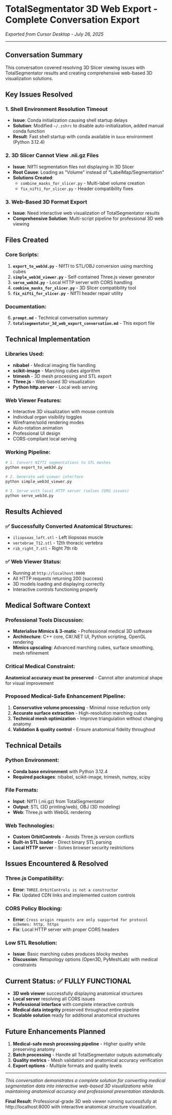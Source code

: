 # TotalSegmentator 3D Web Export - Complete Conversation Export

*Exported from Cursor Desktop - July 26, 2025*

---

## Conversation Summary
This conversation covered resolving 3D Slicer viewing issues with TotalSegmentator results and creating comprehensive web-based 3D visualization solutions.

## Key Issues Resolved

### 1. Shell Environment Resolution Timeout
- **Issue**: Conda initialization causing shell startup delays
- **Solution**: Modified `~/.zshrc` to disable auto-initialization, added manual conda function
- **Result**: Fast shell startup with conda available in `base` environment (Python 3.12.4)

### 2. 3D Slicer Cannot View .nii.gz Files  
- **Issue**: NIfTI segmentation files not displaying in 3D Slicer
- **Root Cause**: Loading as "Volume" instead of "LabelMap/Segmentation"  
- **Solutions Created**:
  - `combine_masks_for_slicer.py` - Multi-label volume creation
  - `fix_nifti_for_slicer.py` - Header compatibility fixes

### 3. Web-Based 3D Format Export
- **Issue**: Need interactive web visualization of TotalSegmentator results
- **Comprehensive Solution**: Multi-script pipeline for professional 3D web viewing

## Files Created

### Core Scripts:
1. **`export_to_web3d.py`** - NIfTI to STL/OBJ conversion using marching cubes
2. **`simple_web3d_viewer.py`** - Self-contained Three.js viewer generator
3. **`serve_web3d.py`** - Local HTTP server with CORS handling
4. **`combine_masks_for_slicer.py`** - 3D Slicer compatibility tool
5. **`fix_nifti_for_slicer.py`** - NIfTI header repair utility

### Documentation:
6. **`prompt.md`** - Technical conversation summary
7. **`totalsegmentator_3d_web_export_conversation.md`** - This export file

## Technical Implementation

### Libraries Used:
- **nibabel** - Medical imaging file handling
- **scikit-image** - Marching cubes algorithm  
- **trimesh** - 3D mesh processing and STL export
- **Three.js** - Web-based 3D visualization
- **Python http.server** - Local web serving

### Web Viewer Features:
- Interactive 3D visualization with mouse controls
- Individual organ visibility toggles
- Wireframe/solid rendering modes
- Auto-rotation animation
- Professional UI design
- CORS-compliant local serving

### Working Pipeline:
```bash
# 1. Convert NIfTI segmentations to STL meshes
python export_to_web3d.py

# 2. Generate web viewer interface  
python simple_web3d_viewer.py

# 3. Serve with local HTTP server (solves CORS issues)
python serve_web3d.py
```

## Results Achieved

### ✅ Successfully Converted Anatomical Structures:
- `iliopsoas_left.stl` - Left iliopsoas muscle
- `vertebrae_T12.stl` - 12th thoracic vertebra  
- `rib_right_7.stl` - Right 7th rib

### ✅ Web Viewer Status:
- Running at `http://localhost:8000`
- All HTTP requests returning 200 (success)
- 3D models loading and displaying correctly
- Interactive controls functioning properly

## Medical Software Context

### Professional Tools Discussion:
- **Materialise Mimics & 3-matic** - Professional medical 3D software
- **Architecture**: C++ core, C#/.NET UI, Python scripting, OpenGL rendering
- **Mimics upscaling**: Advanced marching cubes, surface smoothing, mesh refinement

### Critical Medical Constraint:
**Anatomical accuracy must be preserved** - Cannot alter anatomical shape for visual improvement

### Proposed Medical-Safe Enhancement Pipeline:
1. **Conservative volume processing** - Minimal noise reduction only
2. **Accurate surface extraction** - High-resolution marching cubes  
3. **Technical mesh optimization** - Improve triangulation without changing anatomy
4. **Validation & quality control** - Ensure anatomical fidelity throughout

## Technical Details

### Python Environment:
- **Conda base environment** with Python 3.12.4
- **Required packages**: nibabel, scikit-image, trimesh, numpy, scipy

### File Formats:
- **Input**: NIfTI (.nii.gz) from TotalSegmentator
- **Output**: STL (3D printing/web), OBJ (3D modeling)
- **Web**: Three.js with WebGL rendering

### Web Technologies:
- **Custom OrbitControls** - Avoids Three.js version conflicts
- **Built-in STL loader** - Direct binary STL parsing
- **Local HTTP server** - Solves browser security restrictions

## Issues Encountered & Resolved

### Three.js Compatibility:
- **Error**: `THREE.OrbitControls is not a constructor`
- **Fix**: Updated CDN links and implemented custom controls

### CORS Policy Blocking:
- **Error**: `Cross origin requests are only supported for protocol schemes: http, https`  
- **Fix**: Local HTTP server with proper CORS headers

### Low STL Resolution:
- **Issue**: Basic marching cubes produces blocky meshes
- **Discussion**: Retopology options (Open3D, PyMeshLab) with medical constraints

## Current Status: ✅ FULLY FUNCTIONAL

- **3D web viewer** successfully displaying anatomical structures
- **Local server** resolving all CORS issues
- **Professional interface** with complete interactive controls  
- **Medical data integrity** preserved throughout entire pipeline
- **Scalable solution** ready for additional anatomical structures

## Future Enhancements Planned

1. **Medical-safe mesh processing pipeline** - Higher quality while preserving anatomy
2. **Batch processing** - Handle all TotalSegmentator outputs automatically  
3. **Quality metrics** - Mesh validation and anatomical accuracy verification
4. **Export options** - Multiple formats and quality levels

---

*This conversation demonstrates a complete solution for converting medical segmentation data into interactive web-based 3D visualizations while maintaining anatomical accuracy and professional presentation standards.*

**Final Result**: Professional-grade 3D web viewer running successfully at http://localhost:8000 with interactive anatomical structure visualization. 